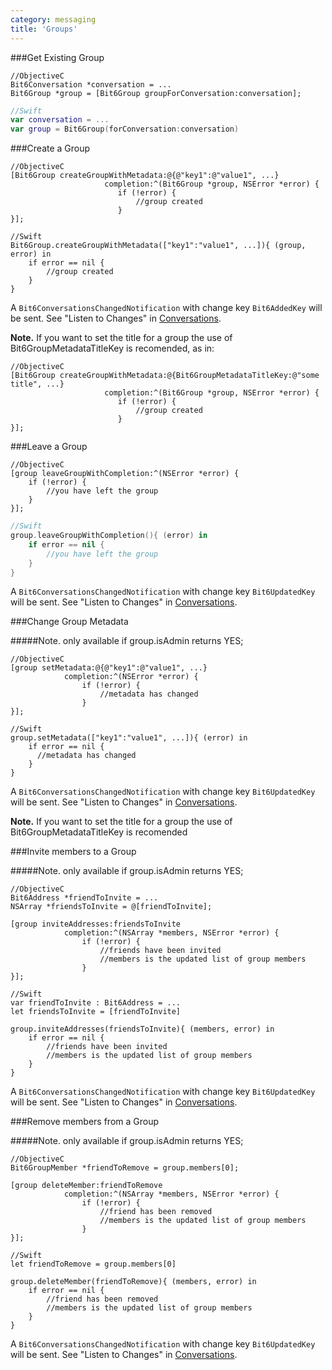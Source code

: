 ```yaml
---
category: messaging
title: 'Groups'
---
```




###Get Existing Group

```objc
//ObjectiveC
Bit6Conversation *conversation = ...
Bit6Group *group = [Bit6Group groupForConversation:conversation];
```
```swift
//Swift
var conversation = ...
var group = Bit6Group(forConversation:conversation)
```

###Create a Group

```objc
//ObjectiveC
[Bit6Group createGroupWithMetadata:@{@"key1":@"value1", ...} 
					 completion:^(Bit6Group *group, NSError *error) {
			            if (!error) {
			                //group created
			            }
}];
```
```objc
//Swift
Bit6Group.createGroupWithMetadata(["key1":"value1", ...]){ (group, error) in
    if error == nil {
        //group created
    }
}
```

A `Bit6ConversationsChangedNotification` with change key `Bit6AddedKey` will be sent. See "Listen to Changes" in [Conversations](#messaging-conversations).

__Note.__ If you want to set the title for a group the use of Bit6GroupMetadataTitleKey is recomended, as in:

```objc
//ObjectiveC
[Bit6Group createGroupWithMetadata:@{Bit6GroupMetadataTitleKey:@"some title", ...} 
					 completion:^(Bit6Group *group, NSError *error) {
			            if (!error) {
			                //group created
			            }
}];
```

###Leave a Group

```objc
//ObjectiveC
[group leaveGroupWithCompletion:^(NSError *error) {
	if (!error) {
		//you have left the group
	}
}];
```
```swift
//Swift
group.leaveGroupWithCompletion(){ (error) in
    if error == nil {
        //you have left the group
    }
}
```

A `Bit6ConversationsChangedNotification` with change key `Bit6UpdatedKey` will be sent. See "Listen to Changes" in [Conversations](#messaging-conversations).

###Change Group Metadata

#####Note. only available if group.isAdmin returns YES;

```objc
//ObjectiveC
[group setMetadata:@{@"key1":@"value1", ...}
			completion:^(NSError *error) {
				if (!error) {
					//metadata has changed
				}
}];
```
```objc
//Swift
group.setMetadata(["key1":"value1", ...]){ (error) in
	if error == nil {
	  //metadata has changed
	}
}
```

A `Bit6ConversationsChangedNotification` with change key `Bit6UpdatedKey` will be sent. See "Listen to Changes" in [Conversations](#messaging-conversations).

__Note.__ If you want to set the title for a group the use of Bit6GroupMetadataTitleKey is recomended

###Invite members to a Group

#####Note. only available if group.isAdmin returns YES;

```objc
//ObjectiveC
Bit6Address *friendToInvite = ...
NSArray *friendsToInvite = @[friendToInvite];

[group inviteAddresses:friendsToInvite 
			completion:^(NSArray *members, NSError *error) {
				if (!error) {
					//friends have been invited
					//members is the updated list of group members
				}
}];
```
```objc
//Swift
var friendToInvite : Bit6Address = ...
let friendsToInvite = [friendToInvite]

group.inviteAddresses(friendsToInvite){ (members, error) in
	if error == nil {
		//friends have been invited
		//members is the updated list of group members
	}
}
```

A `Bit6ConversationsChangedNotification` with change key `Bit6UpdatedKey` will be sent. See "Listen to Changes" in [Conversations](#messaging-conversations).

###Remove members from a Group

#####Note. only available if group.isAdmin returns YES;

```objc
//ObjectiveC
Bit6GroupMember *friendToRemove = group.members[0];

[group deleteMember:friendToRemove 
			completion:^(NSArray *members, NSError *error) {
				if (!error) {
					//friend has been removed 
					//members is the updated list of group members
				}
}];
```
```objc
//Swift
let friendToRemove = group.members[0]

group.deleteMember(friendToRemove){ (members, error) in
	if error == nil {
		//friend has been removed
		//members is the updated list of group members
	}
}
```

A `Bit6ConversationsChangedNotification` with change key `Bit6UpdatedKey` will be sent. See "Listen to Changes" in [Conversations](#messaging-conversations).